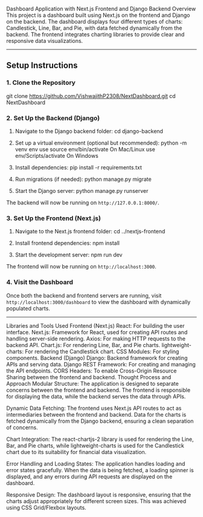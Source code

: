 Dashboard Application with Next.js Frontend and Django Backend
Overview
This project is a dashboard built using Next.js on the frontend and Django on the backend. The dashboard displays four different types of charts: Candlestick, Line, Bar, and Pie, with data fetched dynamically from the backend. The frontend integrates charting libraries to provide clear and responsive data visualizations.


---

## Setup Instructions

### 1. Clone the Repository

git clone https://github.com/VishwajithP2308/NextDashboard.git
cd NextDashboard

### 2. Set Up the Backend (Django)

1. Navigate to the Django backend folder:
   cd django-backend

2. Set up a virtual environment (optional but recommended):
   python -m venv env
   use source env/bin/activate On Mac/Linux
   use env/Scripts/activate On Windows

4. Install dependencies:
   pip install -r requirements.txt

5. Run migrations (if needed):
   python manage.py migrate

6. Start the Django server:
   python manage.py runserver

The backend will now be running on `http://127.0.0.1:8000/`.

### 3. Set Up the Frontend (Next.js)

1. Navigate to the Next.js frontend folder:
   cd ../nextjs-frontend

2. Install frontend dependencies:
   npm install

3. Start the development server:
   npm run dev

The frontend will now be running on `http://localhost:3000`.

### 4. Visit the Dashboard

Once both the backend and frontend servers are running, visit `http://localhost:3000/dashboard` to view the dashboard with dynamically populated charts.

---

Libraries and Tools Used
Frontend (Next.js)
React: For building the user interface.
Next.js: Framework for React, used for creating API routes and handling server-side rendering.
Axios: For making HTTP requests to the backend API.
Chart.js: For rendering Line, Bar, and Pie charts.
lightweight-charts: For rendering the Candlestick chart.
CSS Modules: For styling components.
Backend (Django)
Django: Backend framework for creating APIs and serving data.
Django REST Framework: For creating and managing the API endpoints.
CORS Headers: To enable Cross-Origin Resource Sharing between the frontend and backend.
Thought Process and Approach
Modular Structure: The application is designed to separate concerns between the frontend and backend. The frontend is responsible for displaying the data, while the backend serves the data through APIs.

Dynamic Data Fetching: The frontend uses Next.js API routes to act as intermediaries between the frontend and backend. Data for the charts is fetched dynamically from the Django backend, ensuring a clean separation of concerns.

Chart Integration: The react-chartjs-2 library is used for rendering the Line, Bar, and Pie charts, while lightweight-charts is used for the Candlestick chart due to its suitability for financial data visualization.

Error Handling and Loading States: The application handles loading and error states gracefully. When the data is being fetched, a loading spinner is displayed, and any errors during API requests are displayed on the dashboard.

Responsive Design: The dashboard layout is responsive, ensuring that the charts adjust appropriately for different screen sizes. This was achieved using CSS Grid/Flexbox layouts.

